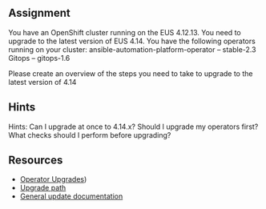 ## Assignment

You have an OpenShift cluster running on the EUS 4.12.13. You need to upgrade to the latest version of EUS 4.14.  You have the following operators running on your cluster:
ansible-automation-platform-operator – stable-2.3
Gitops – gitops-1.6

Please create an overview of the steps you need to take to upgrade to the latest version of 4.14

## Hints
Hints: Can I upgrade at once to 4.14.x? Should I upgrade my operators first? What checks should I perform before upgrading?

## Resources
* [Operator Upgrades](https://access.redhat.com/labs/ocpouic))
* [Upgrade path](https://access.redhat.com/labs/ocpupgradegraph/update_path/)
* [General update documentation](https://docs.openshift.com/container-platform/4.15/updating/preparing_for_updates/updating-cluster-prepare.html)

